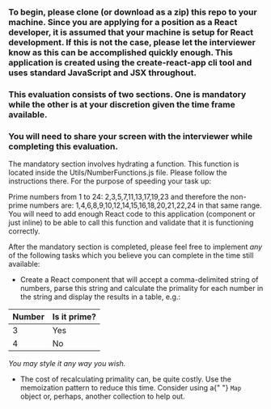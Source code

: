 ### To begin, please clone (or download as a zip) this repo to your machine.  Since you are applying for a position as a React developer, it is assumed that your machine is setup for React development.  If this is not the case, please let the interviewer know as this can be accomplished quickly enough.  This application is created using the create-react-app cli tool and uses standard JavaScript and JSX throughout.

### This evaluation consists of two sections. One is mandatory while the other is at your discretion given the time frame available.

### You will need to share your screen with the interviewer while completing this evaluation.

The mandatory section involves hydrating a function. This function is
located inside the Utils/NumberFunctions.js file. Please follow the
instructions there. For the purpose of speeding your task up:

Prime numbers from 1 to 24: 2,3,5,7,11,13,17,19,23 and therefore the
non-prime numbers are: 1,4,6,8,9,10,12,14,15,16,18,20,21,22,24 in that
same range. You will need to add enough React code to this application
(component or just inline) to be able to call this function and
validate that it is functioning correctly.

After the mandatory section is completed, please feel free to
implement _any_ of the following tasks which you believe you
can complete in the time still available:


-  Create a React component that will accept a comma-delimited string
of numbers, parse this string and calculate the primality for each
number in the string and display the results in a table, e.g.:

| Number | Is it prime? |
|--------|--------------|
| 3      | Yes          |
| 4      | No           |

_You may style it any way you wish._
- The cost of recalculating primality can, be quite costly. Use the
memoization pattern to reduce this time. Consider using a{" "}
`Map` object or, perhaps, another collection to help out.
 